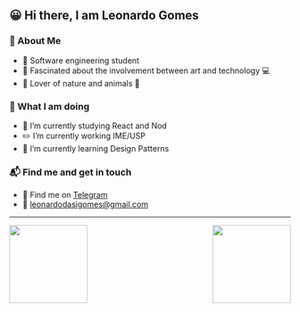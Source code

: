 ## :grinning: Hi there, I am Leonardo Gomes

### :tada: About Me

- :ledger: Software engineering student
- :art: Fascinated about the involvement between art and technology :computer:
- :deciduous_tree: Lover of nature and animals :dog:

### :eyes: What I am doing

- :rainbow: I’m currently studying React and Nod
- :pencil2: I’m currently working IME/USP
- :robot: I’m currently learning Design Patterns
### :mailbox_with_mail: Find me and get in touch

- :iphone: Find me on [Telegram](https://t.me/LeoSilvaGomes)
- :email: leonardodasigomes@gmail.com

---

<div>
  <img align="left" height="140" src="https://github-readme-stats.vercel.app/api?username=LeoSilvaGomes&show_icons=true&hide_border=false&line_height=20&title_color=f6d258&icon_color=f6d258&show_owner=true"/>
  <img align="right" height="140" src="https://github-readme-stats.vercel.app/api/top-langs/?username=LeoSilvaGomes&layout=compact&title_color=f6d258&hide=python"/>
</div>

 

